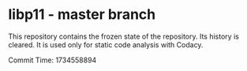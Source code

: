 # libp11 - master branch

This repository contains the frozen state of the repository.
Its history is cleared. It is used only for static code
analysis with Codacy.

Commit Time: 1734558894
